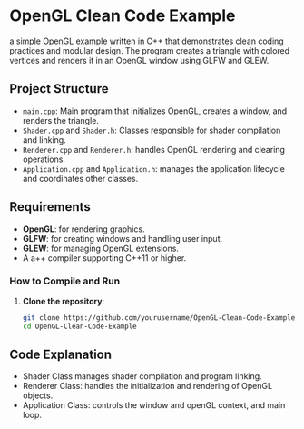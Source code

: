 # OpenGL Clean Code Example

a simple OpenGL example written in C++ that demonstrates clean coding practices and modular design. The program creates a triangle with colored vertices and renders it in an OpenGL window using GLFW and GLEW.

## Project Structure

- `main.cpp`: Main program that initializes OpenGL, creates a window, and renders the triangle.
- `Shader.cpp` and `Shader.h`: Classes responsible for shader compilation and linking.
- `Renderer.cpp` and `Renderer.h`: handles OpenGL rendering and clearing operations.
- `Application.cpp` and `Application.h`: manages the application lifecycle and coordinates other classes.

## Requirements

- **OpenGL**: for rendering graphics.
- **GLFW**: for creating windows and handling user input.
- **GLEW**: for managing OpenGL extensions.
- A a++ compiler supporting C++11 or higher.

### How to Compile and Run

1. **Clone the repository**:

   ```bash
   git clone https://github.com/yourusername/OpenGL-Clean-Code-Example.git
   cd OpenGL-Clean-Code-Example

## Code Explanation
- Shader Class manages shader compilation and program linking.
- Renderer Class: handles the initialization and rendering of OpenGL objects.
- Application Class: controls the window and openGL context, and main loop.
